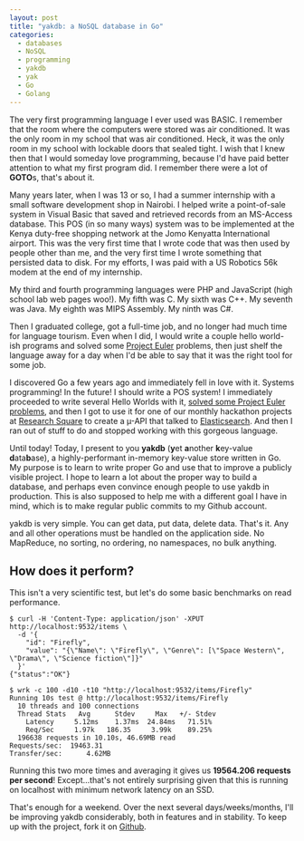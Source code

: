 ```yaml
---
layout: post
title: "yakdb: a NoSQL database in Go"
categories:
  - databases
  - NoSQL
  - programming
  - yakdb
  - yak
  - Go
  - Golang
---
```


The very first programming language I ever used was BASIC. I remember that the room where the computers were stored was air conditioned. It was the only room in my school that was air conditioned. Heck, it was the only room in my school with lockable doors that sealed tight. I wish that I knew then that I would someday love programming, because I'd have paid better attention to what my first program did. I remember there were a lot of **GOTO**s, that's about it.

Many years later, when I was 13 or so, I had a summer internship with a small software development shop in Nairobi. I helped write a point-of-sale system in Visual Basic that saved and retrieved records from an MS-Access database. This POS (in so many ways) system was to be implemented at the Kenya duty-free shopping network at the Jomo Kenyatta International airport. This was the very first time that I wrote code that was then used by people other than me, and the very first time I wrote something that persisted data to disk. For my efforts, I was paid with a US Robotics 56k modem at the end of my internship.

My third and fourth programming languages were PHP and JavaScript (high school lab web pages woo!). My fifth was C. My sixth was C++. My seventh was Java. My eighth was MIPS Assembly. My ninth was C#.

Then I graduated college, got a full-time job, and no longer had much time for language tourism. Even when I did, I would write a couple hello world-ish programs and solved some [Project Euler][1] problems, then just shelf the language away for a day when I'd be able to say that it was the right tool for some job.

I discovered Go a few years ago and immediately fell in love with it. Systems programming! In the future! I should write a POS system! I immediately proceeded to write several Hello Worlds with it, [solved some Project Euler problems][2], and then I got to use it for one of our monthly hackathon projects at [Research Square][3] to create a µ-API that talked to [Elasticsearch][4]. And then I ran out of stuff to do and stopped working with this gorgeous language.

Until today! Today, I present to you **yakdb** (**y**et **a**nother **k**ey-value **d**ata**b**ase), a highly-performant in-memory key-value store written in Go. My purpose is to learn to write proper Go and use that to improve a publicly visible project. I hope to learn a lot about the proper way to build a database, and perhaps even convince enough people to use yakdb in production. This is also supposed to help me with a different goal I have in mind, which is to make regular public commits to my Github account.

yakdb is very simple. You can get data, put data, delete data. That's it. Any and all other operations must be handled on the application side. No MapReduce, no sorting, no ordering, no namespaces, no bulk anything.

## How does it perform?
This isn't a very scientific test, but let's do some basic benchmarks on read performance.

    $ curl -H 'Content-Type: application/json' -XPUT http://localhost:9532/items \
      -d '{
        "id": "Firefly",
        "value": "{\"Name\": \"Firefly\", \"Genre\": [\"Space Western\", \"Drama\", \"Science fiction\"]}"
      }'
    {"status":"OK"}

    $ wrk -c 100 -d10 -t10 "http://localhost:9532/items/Firefly"
    Running 10s test @ http://localhost:9532/items/Firefly
      10 threads and 100 connections
      Thread Stats   Avg      Stdev     Max   +/- Stdev
        Latency     5.12ms    1.37ms  24.84ms   71.51%
        Req/Sec     1.97k   186.35     3.99k    89.25%
      196638 requests in 10.10s, 46.69MB read
    Requests/sec:  19463.31
    Transfer/sec:      4.62MB

Running this two more times and averaging it gives us **19564.206 requests per second**! Except...that's not entirely surprising given that this is running on localhost with minimum network latency on an SSD.

That's enough for a weekend. Over the next several days/weeks/months, I'll be improving yakdb considerably, both in features and in stability. To keep up with the project, fork it on [Github][6].

[1]: https://projecteuler.net/
[2]: https://github.com/needcaffeine/project-euler
[3]: https://www.researchsquare.com
[4]: https://www.elastic.co/products/elasticsearch
[5]: http://redis.io/
[6]: https://github.com/needcaffeine/yakdb
